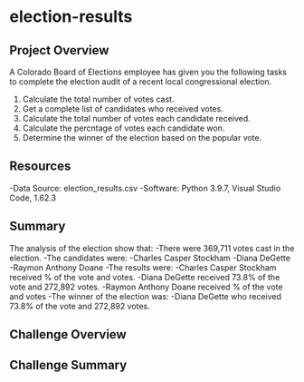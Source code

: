 # election-results

## Project Overview
A Colorado Board of Elections employee has given you the following tasks to complete the election audit of a recent local congressional election.

1. Calculate the total number of votes cast.
2. Get a complete list of candidates who received votes.
3. Calculate the total number of votes each candidate received.
4. Calculate the percntage of votes each candidate won.
5. Determine the winner of the election based on the popular vote.

## Resources
-Data Source: election_results.csv
-Software: Python 3.9.7, Visual Studio Code, 1.62.3

## Summary
The analysis of the election show that:
-There were 369,711 votes cast in the election.
-The candidates were:
  -Charles Casper Stockham
  -Diana DeGette
  -Raymon Anthony Doane
-The results were:
  -Charles Casper Stockham received % of the vote and  votes.
  -Diana DeGette received 73.8% of the vote and 272,892 votes.
  -Raymon Anthony Doane received % of the vote and  votes
-The winner of the election was:
  -Diana DeGette who received 73.8% of the vote and 272,892 votes.
  
## Challenge Overview


## Challenge Summary
